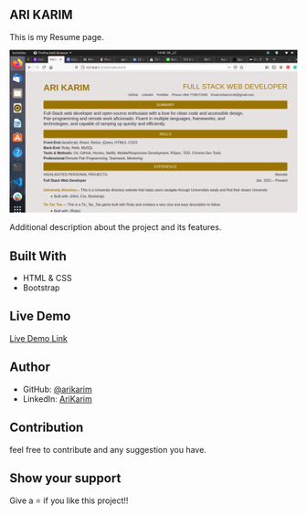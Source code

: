 ## ARI KARIM 


This is my Resume page.

![screenshot](assets/screen.png)

Additional description about the project and its features.

## Built With

- HTML & CSS
- Bootstrap

## Live Demo

[Live Demo Link](https://arikarim.github.io/Resume/)

## Author

- GitHub: [@arikarim](https://github.com/arikarim)
- LinkedIn: [AriKarim](https://www.linkedin.com/in/ari-karim?lipi=urn%3Ali%3Apage%3Ad_flagship3_profile_view_base_contact_details%3B4uj79nLFRg2TqlK28mlpIg%3D%3D)

## Contribution
feel free to contribute and any suggestion you have.

## Show your support

Give a ⭐️ if you like this project!!
